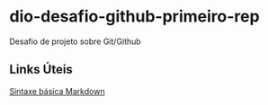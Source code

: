 # dio-desafio-github-primeiro-rep
Desafio de projeto sobre Git/Github

##  Links Úteis
[Sintaxe básica Markdown](https://www.markdownguide.org/getting-started/)
